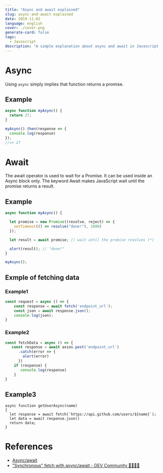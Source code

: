 ```yaml
---
title: "Async and await explained"
slug: async-and-await-explained
date: 2019-11-02
language: english
cover: ./cover.png
generate-card: false
tags:
  - Javascript
description: "A simple explanation about async and await in Javascript."
---
```

# Async 

Using `async` simply implies that function returns a promise.

## Example 

```js
async function myAsync() {
  return 27;
}

myAsync().then(response => {
  console.log(response)
});
//=> 27
```

# Await 
The await operator is used to wait for a Promise. It can be used inside an Async block only. The keyword Await makes JavaScript wait until the promise returns a result.

## Example 

```js
async function myAsync() {

  let promise = new Promise((resolve, reject) => {
    setTimeout(() => resolve("done!"), 1000)
  });

  let result = await promise; // wait until the promise resolves (*)

  alert(result); // "done!"
}

myAsync();
```

## Exmple of fetching data 

### Example1

```js
const request = async () => {
    const response = await fetch('endpoint_url');
    const json = await response.json();
    console.log(json);
}
```

### Example2

```js
const fetchData = async () => {
   const response = await axios.post('endpoint_url')
      .catch(error => {
        alert(error)
      })
    if (response) {
       console.log(response)
    }	    
}
```

## Example3

```
async function getUserAsync(name) 
{
  let response = await fetch(`https://api.github.com/users/${name}`);
  let data = await response.json()
  return data;
}
```

# References 
- [Async/await](https://javascript.info/async-await)
- ["Synchronous" fetch with async/await - DEV Community 👩‍💻👨‍💻](https://dev.to/johnpaulada/synchronous-fetch-with-asyncawait)

